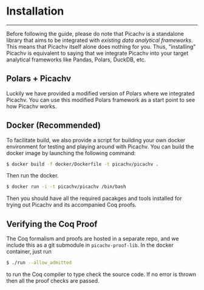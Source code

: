 # Installation
---

Before following the guide, please do note that Picachv is a standalone library that aims to be integrated with *existing data analytical frameworks*. This means that Picachv itself alone does nothing for you. Thus, "installing" Picachv is equivalent to saying that we integrate Picachv into your target analytical frameworks like Pandas, Polars, DuckDB, etc.

## Polars + Picachv

Luckily we have provided a modified version of Polars where we integrated Picachv. You can use this modified Polars framework as a start point to see how Picachv works.

## Docker (Recommended)

To facilitate build, we also provide a script for building your own docker environment for testing and playing around with Picachv. You can build the docker image by launching the following command:

```sh
$ docker build -f docker/Dockerfile -t picachv/picachv .
```

Then run the docker.

```sh
$ docker run -i -t picachv/picachv /bin/bash     
```

Then you should have all the required pacakges and tools installed for trying out Picachv and its accompanied Coq proofs.

## Verifying the Coq Proof

The Coq formalism and proofs are hosted in a separate repo, and we include this as a git submodule in `picachv-proof-lib`. In the docker container, just run

```sh
$ ./run --allow_admitted
```

to run the Coq compiler to type check the source code. If no error is thrown then all the proof checks are passed.
